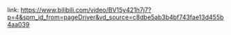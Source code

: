 
link: https://www.bilibili.com/video/BV15y421h7j7?p=4&spm_id_from=pageDriver&vd_source=c8dbe5ab3b4bf743fae13d455b4aa039

